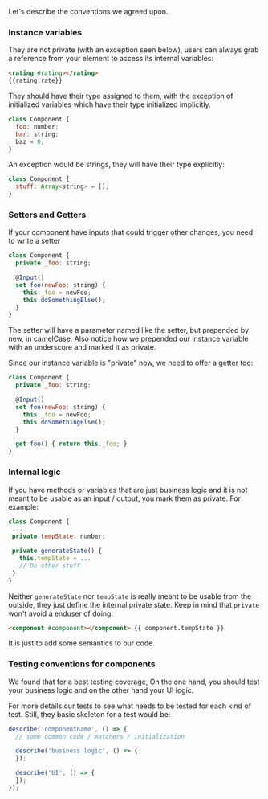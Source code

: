 Let's describe the conventions we agreed upon.

### Instance variables

They are not private (with an exception seen below), users can always grab a reference from your element to access its internal variables:

```html
<rating #rating></rating>
{{rating.rate}}
```

They should have their type assigned to them, with the exception of initialized variables which have their type initialized implicitly.

```javascript
class Component {
  foo: number;
  bar: string;
  baz = 0;
}
```

An exception would be strings, they will have their type explicitly:

```javascript
class Component {
  stuff: Array<string> = [];
}
```

### Setters and Getters

If your component have inputs that could trigger other changes, you need to write a setter

```javascript
class Component {
  private _foo: string;

  @Input()
  set foo(newFoo: string) {
    this._foo = newFoo;
    this.doSomethingElse();
  }
}
```

The setter will have a parameter named like the setter, but prepended by new, in camelCase. Also notice how we prepended our instance variable with an underscore and marked it as private.

Since our instance variable is "private" now, we need to offer a getter too:

```javascript
class Component {
  private _foo: string;

  @Input()
  set foo(newFoo: string) {
    this._foo = newFoo;
    this.doSomethingElse();
  }

  get foo() { return this._foo; }
}
```

### Internal logic

If you have methods or variables that are just business logic and it is not meant to be usable as an input / output, you mark them as private. For example:

```javascript
class Component {
 ...
 private tempState: number;

 private generateState() {
   this.tempState = ...
   // Do other stuff
 }
}
```

Neither `generateState` nor `tempState` is really meant to be usable from the outside, they just define the internal private state. Keep in mind that `private` won't avoid a enduser of doing:

```html
<component #component></component> {{ component.tempState }}
```

It is just to add some semantics to our code.

### Testing conventions for components

We found that for a best testing coverage, On the one hand, you should test your business logic and on the other hand your UI logic.

For more details our tests to see what needs to be tested for each kind of test. Still, they basic skeleton for a test would be:

```javascript
describe('componentname', () => {
  // some common code / matchers / initialization

  describe('business logic', () => {
  });

  describe('UI', () => {
  });
});
```